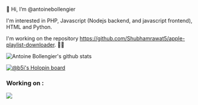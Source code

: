 👋 Hi, I’m @antoinebollengier

I'm interested in PHP, Javascript (Nodejs backend, and javascript frontend), HTML and Python.

I'm working on the repository https://github.com/Shubhamrawat5/apple-playlist-downloader. 🎵🎵

<!---
antoinebollengier/antoinebollengier is a ✨ special ✨ repository because its `README.md` (this file) appears on your GitHub profile.
You can click the Preview link to take a look at your changes.
--->
![Antoine Bollengier's github stats](https://github-readme-stats.vercel.app/api?username=b5i&theme=tokyonight)

[![@b5i's Holopin board](https://holopin.io/api/user/board?user=b5i)](https://holopin.io/@b5i)


### Working on :
<a href="https://github.com/b5i/YouTubeKit">
 <img align="center" src="https://github-readme-stats.vercel.app/api/pin/?username=b5i&repo=YouTubeKit&theme=dark" />
</a>
